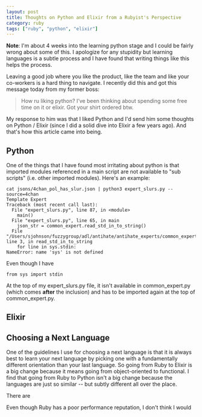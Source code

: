 ```yaml
---
layout: post
title: Thoughts on Python and Elixir from a Rubyist's Perspective
category: ruby
tags: ["ruby", "python", "elixir"]
---
```

**Note**: I'm about 4 weeks into the learning python stage and I could be fairly wrong about some of this.  I apologize for any stupidity but learning languages is a subtle process and I have found that writing things like this helps the process.

Leaving a good job where you like the product, like the team and like your co-workers is a hard thing to navigate.  I recently did this and got this message today from my former boss:

> How ru liking python? I’ve been thinking about spending some free time on it or elixir. Got your shirt ordered btw.

My response to him was that I liked Python and I'd send him some thoughts on Python / Elixir (since I did a solid dive into Elixir a few years ago).  And that's how this article came into being.

## Python

One of the things that I have found most irritating about python is that imported modules referenced in a main script are not available to "sub scripts" (i.e. other imported modules).  Here's an example:

    cat jsons/4chan_pol_has_slur.json | python3 expert_slurs.py --source=4chan
    Template Expert
    Traceback (most recent call last):
      File "expert_slurs.py", line 87, in <module>
        main()
      File "expert_slurs.py", line 65, in main
        json_str = common_expert.read_std_in_to_string()
      File "/Users/sjohnson/fuzzygroup/adl/antihate/antihate_experts/common_expert.py", line 3, in read_std_in_to_string
        for line in sys.stdin:
    NameError: name 'sys' is not defined
    
Even though I have 

    from sys import stdin
    
At the top of my expert_slurs.py file, it isn't available in common_expert.py (which comes **after** the inclusion) and has to be imported again at the top of common_expert.py.

## Elixir

## Choosing a Next Language

One of the guidelines I use for choosing a next language is that it is always best to learn your next language by picking one with a fundamentally different orientation than your last language.  So going from Ruby to Elixir is a big change because it means going from object-oriented to functional.  I find that going from Ruby to Python isn't a big change because the languages are just so similar -- but subtly different all over the place.  

There are 

Even though Ruby has a poor performance reputation, I don't think I would 